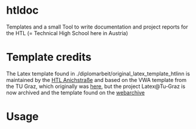 # htldoc

Templates and a small Tool to write documentation and project reports for the HTL (= Technical High School here in Austria)

# Template credits
The Latex template found in ./diplomarbeit/original_latex_template_htlinn is maintained by the [HTL Anichstraße](htlinn.ac.at) and based on the VWA template from the TU Graz, which originally was [here](https://latex.tugraz.at/vorlagen/allgemein), but the project Latex@Tu-Graz is now archived and the template found on the [webarchive](http://web.archive.org/web/20230401165622/https://latex.tugraz.at/vorlagen/allgemein)

# Usage
